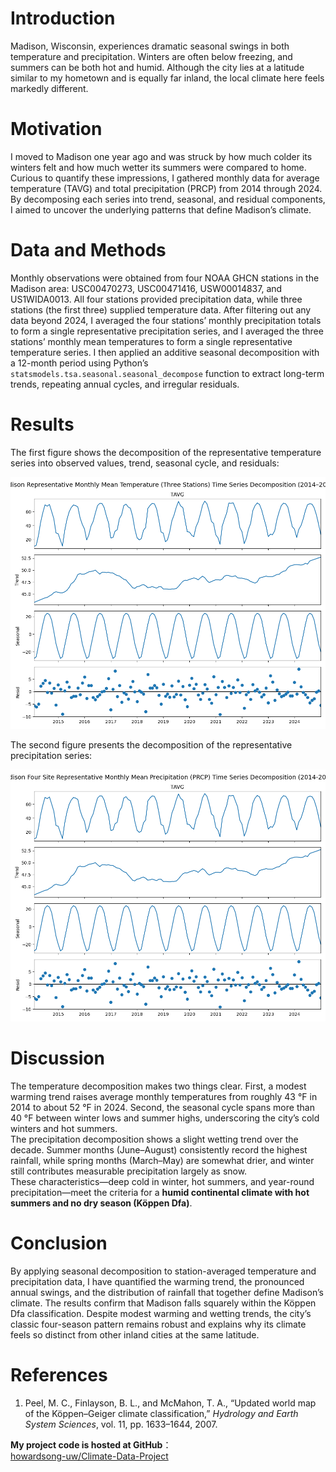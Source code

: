 # Introduction  
Madison, Wisconsin, experiences dramatic seasonal swings in both temperature and precipitation. Winters are often below freezing, and summers can be both hot and humid. Although the city lies at a latitude similar to my hometown and is equally far inland, the local climate here feels markedly different.  

# Motivation  
I moved to Madison one year ago and was struck by how much colder its winters felt and how much wetter its summers were compared to home. Curious to quantify these impressions, I gathered monthly data for average temperature (TAVG) and total precipitation (PRCP) from 2014 through 2024. By decomposing each series into trend, seasonal, and residual components, I aimed to uncover the underlying patterns that define Madison’s climate.  

# Data and Methods  
Monthly observations were obtained from four NOAA GHCN stations in the Madison area: USC00470273, USC00471416, USW00014837, and US1WIDA0013. All four stations provided precipitation data, while three stations (the first three) supplied temperature data. After filtering out any data beyond 2024, I averaged the four stations’ monthly precipitation totals to form a single representative precipitation series, and I averaged the three stations’ monthly mean temperatures to form a single representative temperature series. I then applied an additive seasonal decomposition with a 12-month period using Python’s `statsmodels.tsa.seasonal.seasonal_decompose` function to extract long-term trends, repeating annual cycles, and irregular residuals.

# Results  
The first figure shows the decomposition of the representative temperature series into observed values, trend, seasonal cycle, and residuals:

![](images/seasonal_decompose_TAVG.png)

The second figure presents the decomposition of the representative precipitation series:

![](images/seasonal_decompose_PRCR.png)

# Discussion  
The temperature decomposition makes two things clear. First, a modest warming trend raises average monthly temperatures from roughly 43 °F in 2014 to about 52 °F in 2024. Second, the seasonal cycle spans more than 40 °F between winter lows and summer highs, underscoring the city’s cold winters and hot summers.  
The precipitation decomposition shows a slight wetting trend over the decade. Summer months (June–August) consistently record the highest rainfall, while spring months (March–May) are somewhat drier, and winter still contributes measurable precipitation largely as snow.  
These characteristics—deep cold in winter, hot summers, and year-round precipitation—meet the criteria for a **humid continental climate with hot summers and no dry season (Köppen Dfa)**.

# Conclusion  
By applying seasonal decomposition to station-averaged temperature and precipitation data, I have quantified the warming trend, the pronounced annual swings, and the distribution of rainfall that together define Madison’s climate. The results confirm that Madison falls squarely within the Köppen Dfa classification. Despite modest warming and wetting trends, the city’s classic four-season pattern remains robust and explains why its climate feels so distinct from other inland cities at the same latitude.

# References  

1. Peel, M. C., Finlayson, B. L., and McMahon, T. A., “Updated world map of the Köppen–Geiger climate classification,” _Hydrology and Earth System Sciences_, vol. 11, pp. 1633–1644, 2007.  

**My project code is hosted at GitHub**：  
[howardsong-uw/Climate-Data-Project](https://github.com/howardsong-uw/Climate-Data-Project)